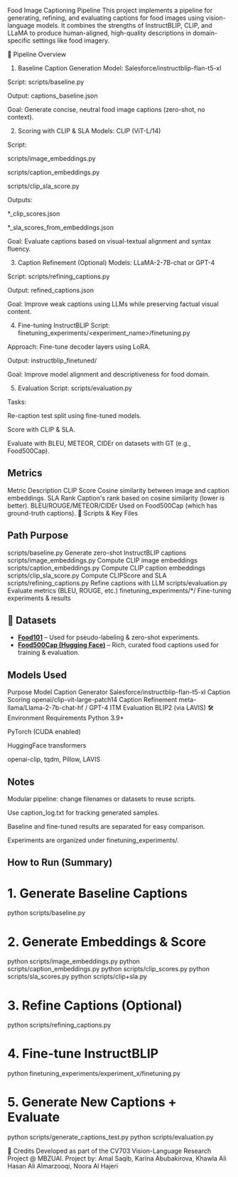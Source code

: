 Food Image Captioning Pipeline
This project implements a pipeline for generating, refining, and evaluating captions for food images using vision-language models. It combines the strengths of InstructBLIP, CLIP, and LLaMA to produce human-aligned, high-quality descriptions in domain-specific settings like food imagery.

🚀 Pipeline Overview
1. Baseline Caption Generation
Model: Salesforce/instructblip-flan-t5-xl

Script: scripts/baseline.py

Output: captions_baseline.json

Goal: Generate concise, neutral food image captions (zero-shot, no context).

2. Scoring with CLIP & SLA
Models: CLIP (ViT-L/14)

Script:

scripts/image_embeddings.py

scripts/caption_embeddings.py

scripts/clip_sla_score.py

Outputs:

*_clip_scores.json

*_sla_scores_from_embeddings.json

Goal: Evaluate captions based on visual-textual alignment and syntax fluency.

3. Caption Refinement (Optional)
Models: LLaMA-2-7B-chat or GPT-4

Script: scripts/refining_captions.py

Output: refined_captions.json

Goal: Improve weak captions using LLMs while preserving factual visual content.

4. Fine-tuning InstructBLIP
Script: finetuning_experiments/<experiment_name>/finetuning.py

Approach: Fine-tune decoder layers using LoRA.

Output: instructblip_finetuned/

Goal: Improve model alignment and descriptiveness for food domain.

5. Evaluation
Script: scripts/evaluation.py

Tasks:

Re-caption test split using fine-tuned models.

Score with CLIP & SLA.

Evaluate with BLEU, METEOR, CIDEr on datasets with GT (e.g., Food500Cap).

## Metrics

Metric	Description
CLIP Score	Cosine similarity between image and caption embeddings.
SLA Rank	Caption's rank based on cosine similarity (lower is better).
BLEU/ROUGE/METEOR/CIDEr	Used on Food500Cap (which has ground-truth captions).
📁 Scripts & Key Files

## Path	Purpose
scripts/baseline.py	Generate zero-shot InstructBLIP captions
scripts/image_embeddings.py	Compute CLIP image embeddings
scripts/caption_embeddings.py	Compute CLIP caption embeddings
scripts/clip_sla_score.py	Compute CLIPScore and SLA
scripts/refining_captions.py	Refine captions with LLM
scripts/evaluation.py	Evaluate metrics (BLEU, ROUGE, etc.)
finetuning_experiments/*/	Fine-tuning experiments & results

## 📂 Datasets

- **[Food101](https://www.kaggle.com/datasets/dansbecker/food-101)** – Used for pseudo-labeling & zero-shot experiments.
- **[Food500Cap (Hugging Face)](https://huggingface.co/datasets/advancedcv/Food500Cap/viewer/default/train)** – Rich, curated food captions used for training & evaluation.

## Models Used

Purpose	Model
Caption Generator	Salesforce/instructblip-flan-t5-xl
Caption Scoring	openai/clip-vit-large-patch14
Caption Refinement	meta-llama/Llama-2-7b-chat-hf / GPT-4
ITM Evaluation	BLIP2 (via LAVIS)
🛠️ Environment Requirements
Python 3.9+

PyTorch (CUDA enabled)

HuggingFace transformers

openai-clip, tqdm, Pillow, LAVIS

## Notes
Modular pipeline: change filenames or datasets to reuse scripts.

Use caption_log.txt for tracking generated samples.

Baseline and fine-tuned results are separated for easy comparison.

Experiments are organized under finetuning_experiments/.

## How to Run (Summary)

# 1. Generate Baseline Captions
python scripts/baseline.py

# 2. Generate Embeddings & Score
python scripts/image_embeddings.py
python scripts/caption_embeddings.py
python scripts/clip_scores.py
python scripts/sla_scores.py
python scripts/clip+sla.py

# 3. Refine Captions (Optional)
python scripts/refining_captions.py

# 4. Fine-tune InstructBLIP
python finetuning_experiments/experiment_x/finetuning.py

# 5. Generate New Captions + Evaluate
python scripts/generate_captions_test.py
python scripts/evaluation.py

🤝 Credits
Developed as part of the CV703 Vision-Language Research Project @ MBZUAI.
Project by: Amal Saqib, Karina Abubakirova, Khawla Ali Hasan Ali Almarzooqi, Noora Al Hajeri
